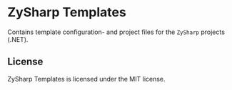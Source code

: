 # ZySharp Templates

Contains template configuration- and project files for the `ZySharp` projects (.NET).

## License

ZySharp Templates is licensed under the MIT license.
